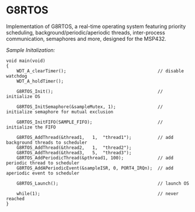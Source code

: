 # G8RTOS
Implementation of G8RTOS, a real-time operating system featuring priority scheduling, background/periodic/aperiodic threads, inter-process communication, semaphores and more, designed for the MSP432.

*Sample Initalization:*

```
void main(void)
{
    WDT_A_clearTimer();                                   // disable watchdog
    WDT_A_holdTimer();

    G8RTOS_Init();                                        // initialize OS

    G8RTOS_InitSemaphore(&sampleMutex, 1);                // initialize semaphore for mutual exclusion

    G8RTOS_InitFIFO(SAMPLE_FIFO);                         // initialize the FIFO 
    
    G8RTOS_AddThread(&thread1,   1,  "thread1");          // add background threads to scheduler
    G8RTOS_AddThread(&thread2,   1,  "thread2");
    G8RTOS_AddThread(&thread3,   5,  "thread3");
    G8RTOS_AddPeriodicThread(&pthread1, 100);             // add periodic thread to scheduler
    G8RTOS_AddAPeriodicEvent(&sampleISR, 0, PORT4_IRQn);  // add aperiodic event to scheduler

    G8RTOS_Launch();                                      // launch OS

    while(1);                                             // never reached
}
```
